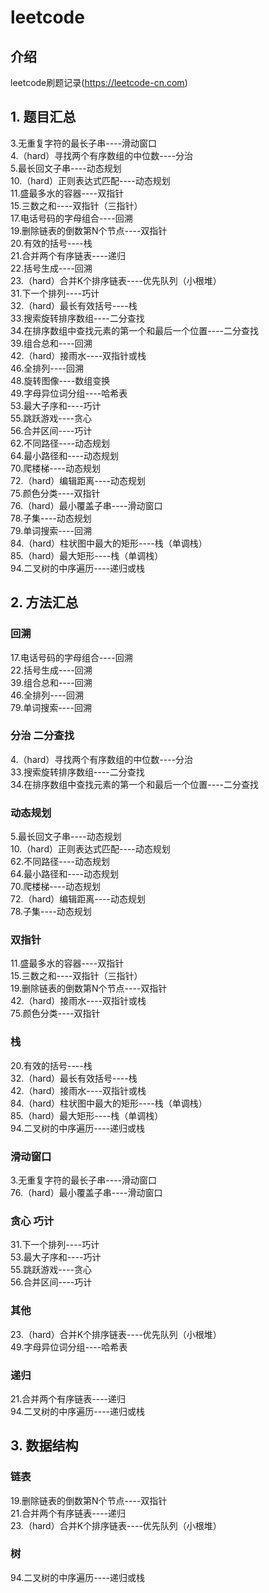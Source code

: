 # leetcode

## 介绍
leetcode刷题记录(https://leetcode-cn.com)

## 1. 题目汇总
3.无重复字符的最长子串----滑动窗口  
4.（hard）寻找两个有序数组的中位数----分治  
5.最长回文子串----动态规划  
10.（hard）正则表达式匹配----动态规划  
11.盛最多水的容器----双指针  
15.三数之和----双指针（三指针）  
17.电话号码的字母组合----回溯  
19.删除链表的倒数第N个节点----双指针  
20.有效的括号----栈  
21.合并两个有序链表----递归  
22.括号生成----回溯  
23.（hard）合并K个排序链表----优先队列（小根堆）  
31.下一个排列----巧计  
32.（hard）最长有效括号----栈  
33.搜索旋转排序数组----二分查找  
34.在排序数组中查找元素的第一个和最后一个位置----二分查找  
39.组合总和----回溯  
42.（hard）接雨水----双指针或栈  
46.全排列----回溯  
48.旋转图像----数组变换  
49.字母异位词分组----哈希表  
53.最大子序和----巧计  
55.跳跃游戏----贪心  
56.合并区间----巧计  
62.不同路径----动态规划  
64.最小路径和----动态规划  
70.爬楼梯----动态规划  
72.（hard）编辑距离----动态规划  
75.颜色分类----双指针  
76.（hard）最小覆盖子串----滑动窗口  
78.子集----动态规划  
79.单词搜索----回溯  
84.（hard）柱状图中最大的矩形----栈（单调栈）  
85.（hard）最大矩形----栈（单调栈）  
94.二叉树的中序遍历----递归或栈  

## 2. 方法汇总
### 回溯
17.电话号码的字母组合----回溯  
22.括号生成----回溯  
39.组合总和----回溯  
46.全排列----回溯  
79.单词搜索----回溯  

### 分治 二分查找
4.（hard）寻找两个有序数组的中位数----分治  
33.搜索旋转排序数组----二分查找  
34.在排序数组中查找元素的第一个和最后一个位置----二分查找  

### 动态规划
5.最长回文子串----动态规划  
10.（hard）正则表达式匹配----动态规划  
62.不同路径----动态规划  
64.最小路径和----动态规划  
70.爬楼梯----动态规划  
72.（hard）编辑距离----动态规划  
78.子集----动态规划  

### 双指针
11.盛最多水的容器----双指针  
15.三数之和----双指针（三指针）  
19.删除链表的倒数第N个节点----双指针  
42.（hard）接雨水----双指针或栈  
75.颜色分类----双指针  

### 栈
20.有效的括号----栈  
32.（hard）最长有效括号----栈  
42.（hard）接雨水----双指针或栈  
84.（hard）柱状图中最大的矩形----栈（单调栈）  
85.（hard）最大矩形----栈（单调栈）  
94.二叉树的中序遍历----递归或栈  

### 滑动窗口
3.无重复字符的最长子串----滑动窗口  
76.（hard）最小覆盖子串----滑动窗口  

### 贪心 巧计
31.下一个排列----巧计  
53.最大子序和----巧计  
55.跳跃游戏----贪心  
56.合并区间----巧计  

### 其他
23.（hard）合并K个排序链表----优先队列（小根堆）  
49.字母异位词分组----哈希表  

### 递归
21.合并两个有序链表----递归  
94.二叉树的中序遍历----递归或栈  

## 3. 数据结构

### 链表
19.删除链表的倒数第N个节点----双指针  
21.合并两个有序链表----递归  
23.（hard）合并K个排序链表----优先队列（小根堆）  

### 树
94.二叉树的中序遍历----递归或栈  